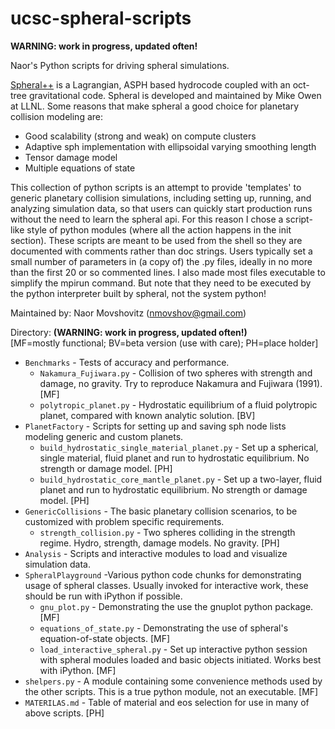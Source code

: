 ucsc-spheral-scripts
======================
**WARNING: work in progress, updated often!**

Naor's Python scripts for driving spheral simulations.  

[Spheral++](http://sourceforge.net/projects/spheral/) is a Lagrangian, ASPH based hydrocode coupled with an oct-tree gravitational code. Spheral is developed and maintained by Mike Owen at LLNL. Some reasons that make spheral a good choice for planetary collision modeling are:  
  - Good scalability (strong and weak) on compute clusters
  - Adaptive sph implementation with ellipsoidal varying smoothing length  
  - Tensor damage model  
  - Multiple equations of state  

This collection of python scripts is an attempt to provide 'templates' to generic planetary collision simulations, including setting up, running, and analyzing simulation data, so that users can quickly start production runs without the need to learn the spheral api. For this reason I chose a script-like style of python modules (where all the action happens in the init section). These scripts are meant to be used from the shell so they are documented with comments rather than doc strings. Users typically set a small number of parameters in (a copy of) the .py files, ideally in no more than the first 20 or so commented lines. I also made most files executable to simplify the mpirun command. But note that they need to be executed by the python interpreter built by spheral, not the system python!

Maintained by: Naor Movshovitz (nmovshov@gmail.com)

Directory: **(WARNING: work in progress, updated often!)**  
  [MF=mostly functional; BV=beta version (use with care); PH=place holder]
  - `Benchmarks` - Tests of accuracy and performance.  
    + `Nakamura_Fujiwara.py` - Collision of two spheres with strength and damage, no gravity. Try to reproduce Nakamura and Fujiwara (1991). [MF] 
    + `polytropic_planet.py` - Hydrostatic equilibrium of a fluid polytropic planet, compared with known analytic solution. [BV]  
  - `PlanetFactory` - Scripts for setting up and saving sph node lists modeling generic and custom planets.
    + `build_hydrostatic_single_material_planet.py` - Set up a spherical, single material, fluid planet and run to hydrostatic equilibrium. No strength or damage model. [PH]
    + `build_hydrostatic_core_mantle_planet.py` - Set up a two-layer, fluid planet and run to hydrostatic equilibrium. No strength or damage model. [PH]
  - `GenericCollisions` - The basic planetary collision scenarios, to be customized with problem specific requirements.  
    + `strength_collision.py` - Two spheres colliding in the strength regime. Hydro, strength, damage models. No gravity. [PH] 
  - `Analysis` -  Scripts and interactive modules to load and visualize simulation data.  
  - `SpheralPlayground` -Various python code chunks for demonstrating usage of spheral classes. Usually invoked for interactive work, these should be run with iPython if possible.   
    + `gnu_plot.py` - Demonstrating the use the gnuplot python package. [MF]
    + `equations_of_state.py` - Demonstrating the use of spheral's equation-of-state objects. [MF]
    + `load_interactive_spheral.py` - Set up interactive python session with spheral modules loaded and basic objects initiated. Works best with iPython. [MF]
  - `shelpers.py` - A module containing some convenience methods used by the other scripts. This is a true python module, not an executable. [MF]
  - `MATERILAS.md` - Table of material and eos selection for use in many of above scripts. [PH]
